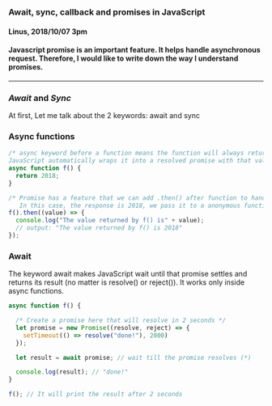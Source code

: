 ### Await, sync, callback and promises in JavaScript
#### Linus, 2018/10/07 3pm
#### Javascript promise is an important feature. It helps handle asynchronous request. Therefore, I would like to write down the way I understand promises.

---

### *Await* and *Sync*
At first, Let me talk about the 2 keywords: await and sync


### Async functions

```Javascript
/* async keyword before a function means the function will always return a promise,
JavaScript automatically wraps it into a resolved promise with that value. */
async function f() {
  return 2018;
}

/* Promise has a feature that we can add .then() after function to handle the response
   In this case, the response is 2018, we pass it to a anonymous function to print it. */
f().then((value) => {
  console.log("The value returned by f() is" + value);
  // output: "The value returned by f() is 2018"
});

```

### Await
The keyword await makes JavaScript wait until that promise settles and returns its result (no matter is resolve() or reject()). It works only inside async functions.


```Javascript
async function f() {

  /* Create a promise here that will resolve in 2 seconds */
  let promise = new Promise((resolve, reject) => {
    setTimeout(() => resolve("done!"), 2000)
  });

  let result = await promise; // wait till the promise resolves (*)

  console.log(result); // "done!"
}

f(); // It will print the result after 2 seconds
```
